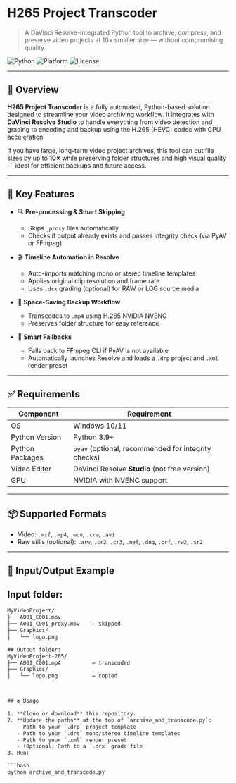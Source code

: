 # H265 Project Transcoder

> A DaVinci Resolve-integrated Python tool to archive, compress, and preserve video projects at 10× smaller size — without compromising quality.

![Python](https://img.shields.io/badge/python-3.9-blue)
![Platform](https://img.shields.io/badge/platform-Windows-lightgrey)
![License](https://img.shields.io/badge/license-MIT-green)

---

## 🎯 Overview

**H265 Project Transcoder** is a fully automated, Python-based solution designed to streamline your video archiving workflow. It integrates with **DaVinci Resolve Studio** to handle everything from video detection and grading to encoding and backup using the H.265 (HEVC) codec with GPU acceleration.

If you have large, long-term video project archives, this tool can cut file sizes by up to **10×** while preserving folder structures and high visual quality — ideal for efficient backups and future access.

---

## 🧩 Key Features

- 🔍 **Pre-processing & Smart Skipping**
  - Skips `_proxy` files automatically
  - Checks if output already exists and passes integrity check (via PyAV or FFmpeg)

- 🎬 **Timeline Automation in Resolve**
  - Auto-imports matching mono or stereo timeline templates
  - Applies original clip resolution and frame rate
  - Uses `.drx` grading (optional) for RAW or LOG source media

- 💾 **Space-Saving Backup Workflow**
  - Transcodes to `.mp4` using H.265 NVIDIA NVENC
  - Preserves folder structure for easy reference

- 🧠 **Smart Fallbacks**
  - Falls back to FFmpeg CLI if PyAV is not available
  - Automatically launches Resolve and loads a `.drp` project and `.xml` render preset

---

## ✅ Requirements

| Component               | Requirement                                         |
|------------------------|-----------------------------------------------------|
| OS                     | Windows 10/11                                       |
| Python Version         | Python 3.9+                                         |
| Python Packages        | `pyav` (optional, recommended for integrity checks) |
| Video Editor           | DaVinci Resolve **Studio** (not free version)       |
| GPU                    | NVIDIA with NVENC support                           |

---

## 📦 Supported Formats

- Video: `.mxf`, `.mp4`, `.mov`, `.crm`, `.avi`
- Raw stills (optional): `.arw`, `.cr2`, `.cr3`, `.nef`, `.dng`, `.orf`, `.rw2`, `.sr2`

---

## 📁 Input/Output Example


## Input folder:

```txt
MyVideoProject/
├── A001_C001.mov
├── A001_C001_proxy.mov    ← skipped
├── Graphics/
│   └── logo.png

## Output folder:
MyVideoProject-265/
├── A001_C001.mp4          ← transcoded
├── Graphics/
│   └── logo.png           ← copied



## ⚙️ Usage

1. **Clone or download** this repository.
2. **Update the paths** at the top of `archive_and_transcode.py`:
   - Path to your `.drp` project template
   - Path to your `.drt` mono/stereo timeline templates
   - Path to your `.xml` render preset
   - (Optional) Path to a `.drx` grade file
3. Run:

```bash
python archive_and_transcode.py




